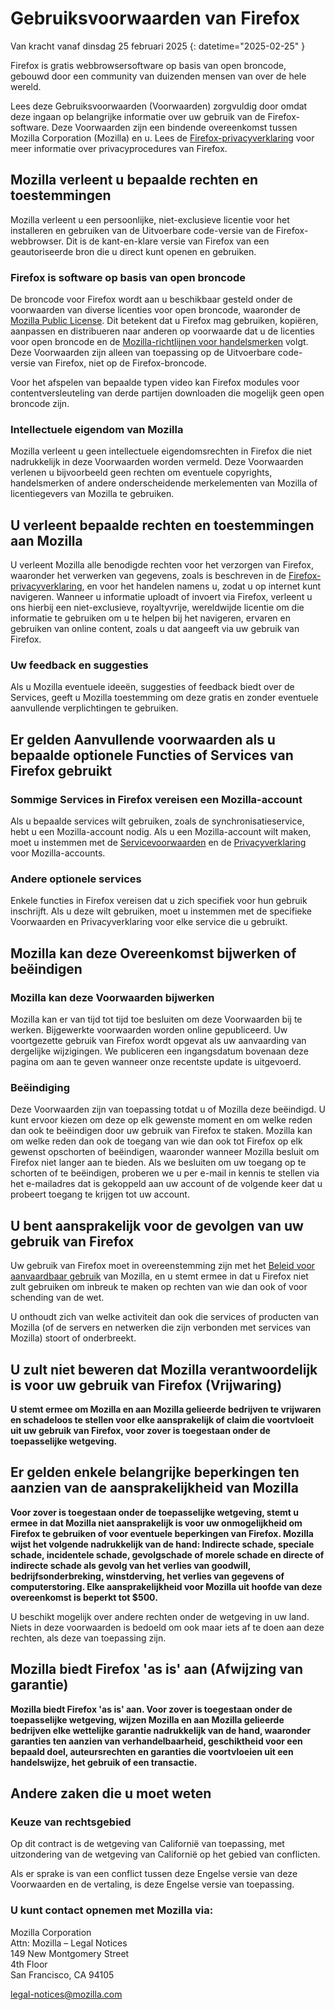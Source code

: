 ﻿# Gebruiksvoorwaarden van Firefox

Van kracht vanaf dinsdag 25 februari 2025
{: datetime="2025-02-25" }

Firefox is gratis webbrowsersoftware op basis van open broncode, gebouwd door een community van duizenden mensen van over de hele wereld.

Lees deze Gebruiksvoorwaarden (Voorwaarden) zorgvuldig door omdat deze ingaan op belangrijke informatie over uw gebruik van de Firefox-software. Deze Voorwaarden zijn een bindende overeenkomst tussen Mozilla Corporation (Mozilla) en u. Lees de [Firefox-privacyverklaring](https://www.mozilla.org/privacy/firefox/#notice) voor meer informatie over privacyprocedures van Firefox.

## Mozilla verleent u bepaalde rechten en toestemmingen

Mozilla verleent u een persoonlijke, niet-exclusieve licentie voor het installeren en gebruiken van de Uitvoerbare code-versie van de Firefox-webbrowser. Dit is de kant-en-klare versie van Firefox van een geautoriseerde bron die u direct kunt openen en gebruiken.

### Firefox is software op basis van open broncode

De broncode voor Firefox wordt aan u beschikbaar gesteld onder de voorwaarden van diverse licenties voor open broncode, waaronder de [Mozilla Public License](https://www.mozilla.org/MPL/). Dit betekent dat u Firefox mag gebruiken, kopiëren, aanpassen en distribueren naar anderen op voorwaarde dat u de licenties voor open broncode en de [Mozilla-richtlijnen voor handelsmerken](https://www.mozilla.org/foundation/trademarks/policy/) volgt. Deze Voorwaarden zijn alleen van toepassing op de Uitvoerbare code-versie van Firefox, niet op de Firefox-broncode.

Voor het afspelen van bepaalde typen video kan Firefox modules voor contentversleuteling van derde partijen downloaden die mogelijk geen open broncode zijn.

### Intellectuele eigendom van Mozilla

Mozilla verleent u geen intellectuele eigendomsrechten in Firefox die niet nadrukkelijk in deze Voorwaarden worden vermeld. Deze Voorwaarden verlenen u bijvoorbeeld geen rechten om eventuele copyrights, handelsmerken of andere onderscheidende merkelementen van Mozilla of licentiegevers van Mozilla te gebruiken.

## U verleent bepaalde rechten en toestemmingen aan Mozilla

U verleent Mozilla alle benodigde rechten voor het verzorgen van Firefox, waaronder het verwerken van gegevens, zoals is beschreven in de [Firefox-privacyverklaring](https://www.mozilla.org/privacy/firefox/#notice), en voor het handelen namens u, zodat u op internet kunt navigeren. Wanneer u informatie uploadt of invoert via Firefox, verleent u ons hierbij een niet-exclusieve, royaltyvrije, wereldwijde licentie om die informatie te gebruiken om u te helpen bij het navigeren, ervaren en gebruiken van online content, zoals u dat aangeeft via uw gebruik van Firefox.

### Uw feedback en suggesties

Als u Mozilla eventuele ideeën, suggesties of feedback biedt over de Services, geeft u Mozilla toestemming om deze gratis en zonder eventuele aanvullende verplichtingen te gebruiken.

## Er gelden Aanvullende voorwaarden als u bepaalde optionele Functies of Services van Firefox gebruikt

### Sommige Services in Firefox vereisen een Mozilla-account

Als u bepaalde services wilt gebruiken, zoals de synchronisatieservice, hebt u een Mozilla-account nodig. Als u een Mozilla-account wilt maken, moet u instemmen met de [Servicevoorwaarden](https://www.mozilla.org/about/legal/terms/services/) en de [Privacyverklaring](https://www.mozilla.org/privacy/mozilla-accounts/) voor Mozilla-accounts.

### Andere optionele services

Enkele functies in Firefox vereisen dat u zich specifiek voor hun gebruik inschrijft. Als u deze wilt gebruiken, moet u instemmen met de specifieke Voorwaarden en Privacyverklaring voor elke service die u gebruikt.

## Mozilla kan deze Overeenkomst bijwerken of beëindigen

### Mozilla kan deze Voorwaarden bijwerken

Mozilla kan er van tijd tot tijd toe besluiten om deze Voorwaarden bij te werken. Bijgewerkte voorwaarden worden online gepubliceerd. Uw voortgezette gebruik van Firefox wordt opgevat als uw aanvaarding van dergelijke wijzigingen. We publiceren een ingangsdatum bovenaan deze pagina om aan te geven wanneer onze recentste update is uitgevoerd.

### Beëindiging

Deze Voorwaarden zijn van toepassing totdat u of Mozilla deze beëindigd. U kunt ervoor kiezen om deze op elk gewenste moment en om welke reden dan ook te beëindigen door uw gebruik van Firefox te staken. Mozilla kan om welke reden dan ook de toegang van wie dan ook tot Firefox op elk gewenst opschorten of beëindigen, waaronder wanneer Mozilla besluit om Firefox niet langer aan te bieden. Als we besluiten om uw toegang op te schorten of te beëindigen, proberen we u per e-mail in kennis te stellen via het e-mailadres dat is gekoppeld aan uw account of de volgende keer dat u probeert toegang te krijgen tot uw account.

## U bent aansprakelijk voor de gevolgen van uw gebruik van Firefox

Uw gebruik van Firefox moet in overeenstemming zijn met het [Beleid voor aanvaardbaar gebruik](https://www.mozilla.org/about/legal/acceptable-use/) van Mozilla, en u stemt ermee in dat u Firefox niet zult gebruiken om inbreuk te maken op rechten van wie dan ook of voor schending van de wet.

U onthoudt zich van welke activiteit dan ook die services of producten van Mozilla (of de servers en netwerken die zijn verbonden met services van Mozilla) stoort of onderbreekt.

## U zult niet beweren dat Mozilla verantwoordelijk is voor uw gebruik van Firefox (Vrijwaring)

**U stemt ermee om Mozilla en aan Mozilla gelieerde bedrijven te vrijwaren en schadeloos te stellen voor elke aansprakelijk of claim die voortvloeit uit uw gebruik van Firefox, voor zover is toegestaan onder de toepasselijke wetgeving.**

## Er gelden enkele belangrijke beperkingen ten aanzien van de aansprakelijkheid van Mozilla

**Voor zover is toegestaan onder de toepasselijke wetgeving, stemt u ermee in dat Mozilla niet aansprakelijk is voor uw onmogelijkheid om Firefox te gebruiken of voor eventuele beperkingen van Firefox. Mozilla wijst het volgende nadrukkelijk van de hand: Indirecte schade, speciale schade, incidentele schade, gevolgschade of morele schade en directe of indirecte schade als gevolg van het verlies van goodwill, bedrijfsonderbreking, winstderving, het verlies van gegevens of computerstoring. Elke aansprakelijkheid voor Mozilla uit hoofde van deze overeenkomst is beperkt tot $500.**

U beschikt mogelijk over andere rechten onder de wetgeving in uw land. Niets in deze voorwaarden is bedoeld om ook maar iets af te doen aan deze rechten, als deze van toepassing zijn.

## Mozilla biedt Firefox 'as is' aan (Afwijzing van garantie)

**Mozilla biedt Firefox 'as is' aan. Voor zover is toegestaan onder de toepasselijke wetgeving, wijzen Mozilla en aan Mozilla gelieerde bedrijven elke wettelijke garantie nadrukkelijk van de hand, waaronder garanties ten aanzien van verhandelbaarheid, geschiktheid voor een bepaald doel, auteursrechten en garanties die voortvloeien uit een handelswijze, het gebruik of een transactie.**

## Andere zaken die u moet weten

### Keuze van rechtsgebied

Op dit contract is de wetgeving van Californië van toepassing, met uitzondering van de wetgeving van Californië op het gebied van conflicten.

Als er sprake is van een conflict tussen deze Engelse versie van deze Voorwaarden en de vertaling, is deze Engelse versie van toepassing.

### U kunt contact opnemen met Mozilla via:

Mozilla Corporation <br>
Attn: Mozilla – Legal Notices <br>
149 New Montgomery Street <br>
4th Floor <br>
San Francisco, CA 94105

legal-notices@mozilla.com
